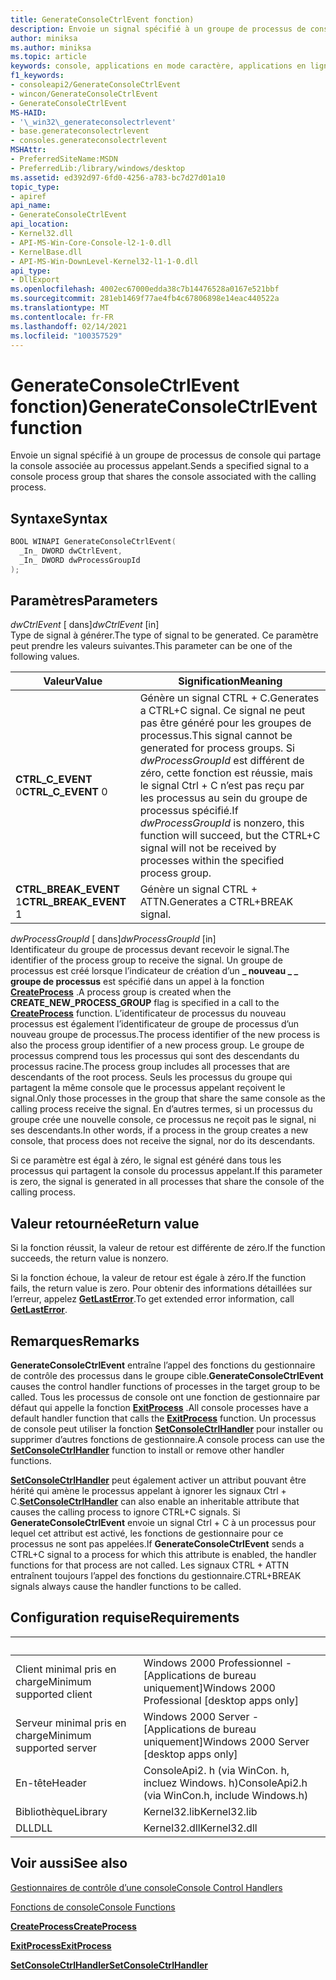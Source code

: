 ```yaml
---
title: GenerateConsoleCtrlEvent fonction)
description: Envoie un signal spécifié à un groupe de processus de console qui partage la console associée au processus appelant.
author: miniksa
ms.author: miniksa
ms.topic: article
keywords: console, applications en mode caractère, applications en ligne de commande, applications de terminal, API console
f1_keywords:
- consoleapi2/GenerateConsoleCtrlEvent
- wincon/GenerateConsoleCtrlEvent
- GenerateConsoleCtrlEvent
MS-HAID:
- '\_win32\_generateconsolectrlevent'
- base.generateconsolectrlevent
- consoles.generateconsolectrlevent
MSHAttr:
- PreferredSiteName:MSDN
- PreferredLib:/library/windows/desktop
ms.assetid: ed392d97-6fd0-4256-a783-bc7d27d01a10
topic_type:
- apiref
api_name:
- GenerateConsoleCtrlEvent
api_location:
- Kernel32.dll
- API-MS-Win-Core-Console-l2-1-0.dll
- KernelBase.dll
- API-MS-Win-DownLevel-Kernel32-l1-1-0.dll
api_type:
- DllExport
ms.openlocfilehash: 4002ec67000edda38c7b14476528a0167e521bbf
ms.sourcegitcommit: 281eb1469f77ae4fb4c67806898e14eac440522a
ms.translationtype: MT
ms.contentlocale: fr-FR
ms.lasthandoff: 02/14/2021
ms.locfileid: "100357529"
---
```

# <a name="generateconsolectrlevent-function"></a><span data-ttu-id="808e2-104">GenerateConsoleCtrlEvent fonction)</span><span class="sxs-lookup"><span data-stu-id="808e2-104">GenerateConsoleCtrlEvent function</span></span>

<span data-ttu-id="808e2-105">Envoie un signal spécifié à un groupe de processus de console qui partage la console associée au processus appelant.</span><span class="sxs-lookup"><span data-stu-id="808e2-105">Sends a specified signal to a console process group that shares the console associated with the calling process.</span></span>

## <a name="syntax"></a><span data-ttu-id="808e2-106">Syntaxe</span><span class="sxs-lookup"><span data-stu-id="808e2-106">Syntax</span></span>

```C
BOOL WINAPI GenerateConsoleCtrlEvent(
  _In_ DWORD dwCtrlEvent,
  _In_ DWORD dwProcessGroupId
);
```

## <a name="parameters"></a><span data-ttu-id="808e2-107">Paramètres</span><span class="sxs-lookup"><span data-stu-id="808e2-107">Parameters</span></span>

<span data-ttu-id="808e2-108">*dwCtrlEvent* \[ dans\]</span><span class="sxs-lookup"><span data-stu-id="808e2-108">*dwCtrlEvent* \[in\]</span></span>  
<span data-ttu-id="808e2-109">Type de signal à générer.</span><span class="sxs-lookup"><span data-stu-id="808e2-109">The type of signal to be generated.</span></span> <span data-ttu-id="808e2-110">Ce paramètre peut prendre les valeurs suivantes.</span><span class="sxs-lookup"><span data-stu-id="808e2-110">This parameter can be one of the following values.</span></span>

| <span data-ttu-id="808e2-111">Valeur</span><span class="sxs-lookup"><span data-stu-id="808e2-111">Value</span></span> | <span data-ttu-id="808e2-112">Signification</span><span class="sxs-lookup"><span data-stu-id="808e2-112">Meaning</span></span> |
|-|-|
| <span data-ttu-id="808e2-113">**CTRL_C_EVENT** 0</span><span class="sxs-lookup"><span data-stu-id="808e2-113">**CTRL_C_EVENT** 0</span></span> | <span data-ttu-id="808e2-114">Génère un signal CTRL + C.</span><span class="sxs-lookup"><span data-stu-id="808e2-114">Generates a CTRL+C signal.</span></span> <span data-ttu-id="808e2-115">Ce signal ne peut pas être généré pour les groupes de processus.</span><span class="sxs-lookup"><span data-stu-id="808e2-115">This signal cannot be generated for process groups.</span></span> <span data-ttu-id="808e2-116">Si *dwProcessGroupId* est différent de zéro, cette fonction est réussie, mais le signal Ctrl + C n’est pas reçu par les processus au sein du groupe de processus spécifié.</span><span class="sxs-lookup"><span data-stu-id="808e2-116">If *dwProcessGroupId* is nonzero, this function will succeed, but the CTRL+C signal will not be received by processes within the specified process group.</span></span> |
| <span data-ttu-id="808e2-117">**CTRL_BREAK_EVENT** 1</span><span class="sxs-lookup"><span data-stu-id="808e2-117">**CTRL_BREAK_EVENT** 1</span></span> | <span data-ttu-id="808e2-118">Génère un signal CTRL + ATTN.</span><span class="sxs-lookup"><span data-stu-id="808e2-118">Generates a CTRL+BREAK signal.</span></span> |

<span data-ttu-id="808e2-119">*dwProcessGroupId* \[ dans\]</span><span class="sxs-lookup"><span data-stu-id="808e2-119">*dwProcessGroupId* \[in\]</span></span>  
<span data-ttu-id="808e2-120">Identificateur du groupe de processus devant recevoir le signal.</span><span class="sxs-lookup"><span data-stu-id="808e2-120">The identifier of the process group to receive the signal.</span></span> <span data-ttu-id="808e2-121">Un groupe de processus est créé lorsque l’indicateur de création d’un **\_ nouveau \_ \_ groupe de processus** est spécifié dans un appel à la fonction [**CreateProcess**](/windows/win32/api/processthreadsapi/nf-processthreadsapi-createprocessa) .</span><span class="sxs-lookup"><span data-stu-id="808e2-121">A process group is created when the **CREATE\_NEW\_PROCESS\_GROUP** flag is specified in a call to the [**CreateProcess**](/windows/win32/api/processthreadsapi/nf-processthreadsapi-createprocessa) function.</span></span> <span data-ttu-id="808e2-122">L’identificateur de processus du nouveau processus est également l’identificateur de groupe de processus d’un nouveau groupe de processus.</span><span class="sxs-lookup"><span data-stu-id="808e2-122">The process identifier of the new process is also the process group identifier of a new process group.</span></span> <span data-ttu-id="808e2-123">Le groupe de processus comprend tous les processus qui sont des descendants du processus racine.</span><span class="sxs-lookup"><span data-stu-id="808e2-123">The process group includes all processes that are descendants of the root process.</span></span> <span data-ttu-id="808e2-124">Seuls les processus du groupe qui partagent la même console que le processus appelant reçoivent le signal.</span><span class="sxs-lookup"><span data-stu-id="808e2-124">Only those processes in the group that share the same console as the calling process receive the signal.</span></span> <span data-ttu-id="808e2-125">En d’autres termes, si un processus du groupe crée une nouvelle console, ce processus ne reçoit pas le signal, ni ses descendants.</span><span class="sxs-lookup"><span data-stu-id="808e2-125">In other words, if a process in the group creates a new console, that process does not receive the signal, nor do its descendants.</span></span>

<span data-ttu-id="808e2-126">Si ce paramètre est égal à zéro, le signal est généré dans tous les processus qui partagent la console du processus appelant.</span><span class="sxs-lookup"><span data-stu-id="808e2-126">If this parameter is zero, the signal is generated in all processes that share the console of the calling process.</span></span>

## <a name="return-value"></a><span data-ttu-id="808e2-127">Valeur retournée</span><span class="sxs-lookup"><span data-stu-id="808e2-127">Return value</span></span>

<span data-ttu-id="808e2-128">Si la fonction réussit, la valeur de retour est différente de zéro.</span><span class="sxs-lookup"><span data-stu-id="808e2-128">If the function succeeds, the return value is nonzero.</span></span>

<span data-ttu-id="808e2-129">Si la fonction échoue, la valeur de retour est égale à zéro.</span><span class="sxs-lookup"><span data-stu-id="808e2-129">If the function fails, the return value is zero.</span></span> <span data-ttu-id="808e2-130">Pour obtenir des informations détaillées sur l’erreur, appelez [**GetLastError**](/windows/win32/api/errhandlingapi/nf-errhandlingapi-getlasterror).</span><span class="sxs-lookup"><span data-stu-id="808e2-130">To get extended error information, call [**GetLastError**](/windows/win32/api/errhandlingapi/nf-errhandlingapi-getlasterror).</span></span>

## <a name="remarks"></a><span data-ttu-id="808e2-131">Remarques</span><span class="sxs-lookup"><span data-stu-id="808e2-131">Remarks</span></span>

<span data-ttu-id="808e2-132">**GenerateConsoleCtrlEvent** entraîne l’appel des fonctions du gestionnaire de contrôle des processus dans le groupe cible.</span><span class="sxs-lookup"><span data-stu-id="808e2-132">**GenerateConsoleCtrlEvent** causes the control handler functions of processes in the target group to be called.</span></span> <span data-ttu-id="808e2-133">Tous les processus de console ont une fonction de gestionnaire par défaut qui appelle la fonction [**ExitProcess**](/windows/win32/api/processthreadsapi/nf-processthreadsapi-exitprocess) .</span><span class="sxs-lookup"><span data-stu-id="808e2-133">All console processes have a default handler function that calls the [**ExitProcess**](/windows/win32/api/processthreadsapi/nf-processthreadsapi-exitprocess) function.</span></span> <span data-ttu-id="808e2-134">Un processus de console peut utiliser la fonction [**SetConsoleCtrlHandler**](setconsolectrlhandler.md) pour installer ou supprimer d’autres fonctions de gestionnaire.</span><span class="sxs-lookup"><span data-stu-id="808e2-134">A console process can use the [**SetConsoleCtrlHandler**](setconsolectrlhandler.md) function to install or remove other handler functions.</span></span>

<span data-ttu-id="808e2-135">[**SetConsoleCtrlHandler**](setconsolectrlhandler.md) peut également activer un attribut pouvant être hérité qui amène le processus appelant à ignorer les signaux Ctrl + C.</span><span class="sxs-lookup"><span data-stu-id="808e2-135">[**SetConsoleCtrlHandler**](setconsolectrlhandler.md) can also enable an inheritable attribute that causes the calling process to ignore CTRL+C signals.</span></span> <span data-ttu-id="808e2-136">Si **GenerateConsoleCtrlEvent** envoie un signal Ctrl + C à un processus pour lequel cet attribut est activé, les fonctions de gestionnaire pour ce processus ne sont pas appelées.</span><span class="sxs-lookup"><span data-stu-id="808e2-136">If **GenerateConsoleCtrlEvent** sends a CTRL+C signal to a process for which this attribute is enabled, the handler functions for that process are not called.</span></span> <span data-ttu-id="808e2-137">Les signaux CTRL + ATTN entraînent toujours l’appel des fonctions du gestionnaire.</span><span class="sxs-lookup"><span data-stu-id="808e2-137">CTRL+BREAK signals always cause the handler functions to be called.</span></span>

## <a name="requirements"></a><span data-ttu-id="808e2-138">Configuration requise</span><span class="sxs-lookup"><span data-stu-id="808e2-138">Requirements</span></span>

| &nbsp; | &nbsp; |
|-|-|
| <span data-ttu-id="808e2-139">Client minimal pris en charge</span><span class="sxs-lookup"><span data-stu-id="808e2-139">Minimum supported client</span></span> | <span data-ttu-id="808e2-140">Windows 2000 Professionnel - \[Applications de bureau uniquement\]</span><span class="sxs-lookup"><span data-stu-id="808e2-140">Windows 2000 Professional \[desktop apps only\]</span></span> |
| <span data-ttu-id="808e2-141">Serveur minimal pris en charge</span><span class="sxs-lookup"><span data-stu-id="808e2-141">Minimum supported server</span></span> | <span data-ttu-id="808e2-142">Windows 2000 Server - \[Applications de bureau uniquement\]</span><span class="sxs-lookup"><span data-stu-id="808e2-142">Windows 2000 Server \[desktop apps only\]</span></span> |
| <span data-ttu-id="808e2-143">En-tête</span><span class="sxs-lookup"><span data-stu-id="808e2-143">Header</span></span> | <span data-ttu-id="808e2-144">ConsoleApi2. h (via WinCon. h, incluez Windows. h)</span><span class="sxs-lookup"><span data-stu-id="808e2-144">ConsoleApi2.h (via WinCon.h, include Windows.h)</span></span> |
| <span data-ttu-id="808e2-145">Bibliothèque</span><span class="sxs-lookup"><span data-stu-id="808e2-145">Library</span></span> | <span data-ttu-id="808e2-146">Kernel32.lib</span><span class="sxs-lookup"><span data-stu-id="808e2-146">Kernel32.lib</span></span> |
| <span data-ttu-id="808e2-147">DLL</span><span class="sxs-lookup"><span data-stu-id="808e2-147">DLL</span></span> | <span data-ttu-id="808e2-148">Kernel32.dll</span><span class="sxs-lookup"><span data-stu-id="808e2-148">Kernel32.dll</span></span> |

## <a name="see-also"></a><span data-ttu-id="808e2-149">Voir aussi</span><span class="sxs-lookup"><span data-stu-id="808e2-149">See also</span></span>

[<span data-ttu-id="808e2-150">Gestionnaires de contrôle d’une console</span><span class="sxs-lookup"><span data-stu-id="808e2-150">Console Control Handlers</span></span>](console-control-handlers.md)

[<span data-ttu-id="808e2-151">Fonctions de console</span><span class="sxs-lookup"><span data-stu-id="808e2-151">Console Functions</span></span>](console-functions.md)

[<span data-ttu-id="808e2-152">**CreateProcess**</span><span class="sxs-lookup"><span data-stu-id="808e2-152">**CreateProcess**</span></span>](/windows/win32/api/processthreadsapi/nf-processthreadsapi-createprocessa)

[<span data-ttu-id="808e2-153">**ExitProcess**</span><span class="sxs-lookup"><span data-stu-id="808e2-153">**ExitProcess**</span></span>](/windows/win32/api/processthreadsapi/nf-processthreadsapi-exitprocess)

[<span data-ttu-id="808e2-154">**SetConsoleCtrlHandler**</span><span class="sxs-lookup"><span data-stu-id="808e2-154">**SetConsoleCtrlHandler**</span></span>](setconsolectrlhandler.md)